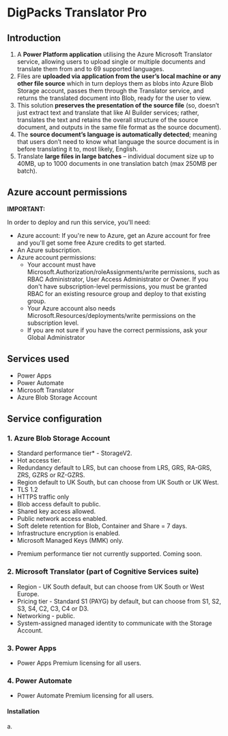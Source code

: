 # DigPacks Translator Pro

## Introduction
1)  A <b>Power Platform application</b> utilising the Azure Microsoft Translator service, allowing users to upload single or multiple documents and translate them from and to 69 supported languages. 
2) Files are <b>uploaded via application from the user’s local machine or any other file source</b> which in turn deploys them as blobs into Azure Blob Storage account, passes them through the Translator service, and returns the translated document into Blob, ready for the user to view. 
3) This solution <b>preserves the presentation of the source file</b> (so, doesn’t just extract text and translate that like AI Builder services; rather, translates the text and retains the overall structure of the source document, and outputs in the same file format as the source document).
4) The <b>source document’s language is automatically detected</b>; meaning that users don’t need to know what language the source document is in before translating it to, most likely, English. 
5) Translate <b>large files in large batches</b> – individual document size up to 40MB, up to 1000 documents in one translation batch (max 250MB per batch).

## Azure account permissions

<b>IMPORTANT:</b>

In order to deploy and run this service, you'll need:

- Azure account: If you're new to Azure, get an Azure account for free and you'll get some free Azure credits to get started.
- An Azure subscription.
- Azure account permissions:
  - Your account must have Microsoft.Authorization/roleAssignments/write permissions, such as RBAC Administrator, User Access Administrator or Owner. If you don't have subscription-level permissions, you must be granted RBAC for an existing resource group and deploy to that existing group.
  - Your Azure account also needs Microsoft.Resources/deployments/write permissions on the subscription level.
  - If you are not sure if you have the correct permissions, ask your Global Administrator

## Services used
- Power Apps
- Power Automate
- Microsoft Translator
- Azure Blob Storage Account

## Service configuration
### 1. Azure Blob Storage Account
- Standard performance tier* - StorageV2.
- Hot access tier.
- Redundancy default to LRS, but can choose from LRS, GRS, RA-GRS, ZRS, GZRS or RZ-GZRS.
- Region default to UK South, but can choose from UK South or UK West.
- TLS 1.2
- HTTPS traffic only
- Blob access default to public.
- Shared key access allowed.
- Public network access enabled.
- Soft delete retention for Blob, Container and Share = 7 days.
- Infrastructure encryption is enabled.
- Microsoft Managed Keys (MMK) only.

* Premium performance tier not currently supported. Coming soon. 

### 2. Microsoft Translator (part of Cognitive Services suite)
- Region - UK South default, but can choose from UK South or West Europe.
- Pricing tier - Standard S1 (PAYG) by default, but can choose from S1, S2, S3, S4, C2, C3, C4 or D3.
- Networking - public.
- System-assigned managed identity to communicate with the Storage Account.

### 3. Power Apps
- Power Apps Premium licensing for all users.

### 4. Power Automate
- Power Automate Premium licensing for all users.

#### Installation

a. 






